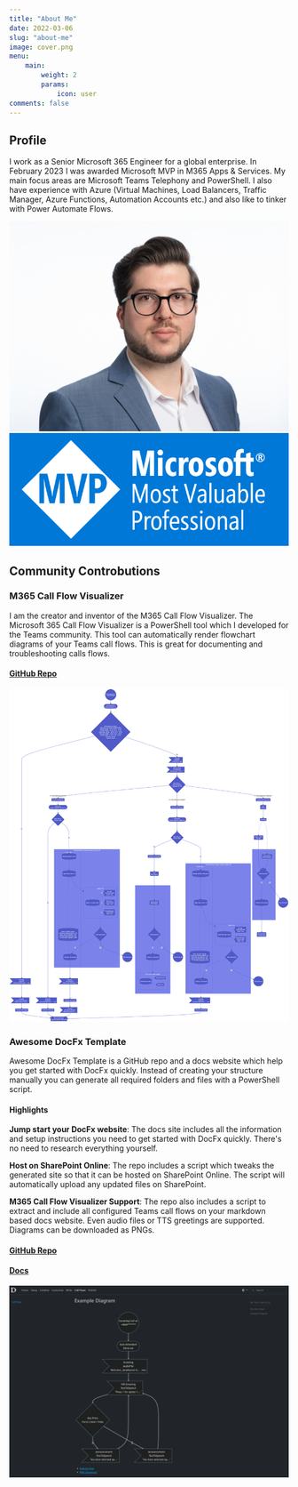 ```yaml
---
title: "About Me"
date: 2022-03-06
slug: "about-me"
image: cover.png
menu:
    main:
        weight: 2
        params: 
            icon: user
comments: false
---
```


## Profile

I work as a Senior Microsoft 365 Engineer for a global enterprise. In February 2023 I was awarded Microsoft MVP in M365 Apps & Services. My main focus areas are Microsoft Teams Telephony and PowerShell. I also have experience with Azure (Virtual Machines, Load Balancers, Traffic Manager, Azure Functions, Automation Accounts etc.) and also like to tinker with Power Automate Flows.

![Martin Heusser](profilepic.jpg) ![MVP Badge](MVP_Badge_Horizontal_Preferred_Blue3005_RGB.png) 

## Community Controbutions

### M365 Call Flow Visualizer

I am the creator and inventor of the M365 Call Flow Visualizer. The Microsoft 365 Call Flow Visualizer is a PowerShell tool which I developed for the Teams community. This tool can automatically render flowchart diagrams of your Teams call flows. This is great for documenting and troubleshooting calls flows.

#### [GitHub Repo](https://github.com/mozziemozz/M365CallFlowVisualizer)

![M365 Call Flow Visualizer Example](cfv.png)

### Awesome DocFx Template

Awesome DocFx Template is a GitHub repo and a docs website which help you get started with DocFx quickly. Instead of creating your structure manually you can generate all required folders and files with a PowerShell script.

#### Highlights

**Jump start your DocFx website**: The docs site includes all the information and setup instructions you need to get started with DocFx quickly. There's no need to research everything yourself.

**Host on SharePoint Online**: The repo includes a script which tweaks the generated site so that it can be hosted on SharePoint Online. The script will automatically upload any updated files on SharePoint.

**M365 Call Flow Visualizer Support**: The repo also includes a script to extract and include all configured Teams call flows on your markdown based docs website. Even audio files or TTS greetings are supported. Diagrams can be downloaded as PNGs.

#### [GitHub Repo](https://github.com/mozziemozz/awesome-docfx-template)
#### [Docs](https://delightful-bush-073e2f403.3.azurestaticapps.net)

![Awesome DocFx Template](awesomedocs.png)